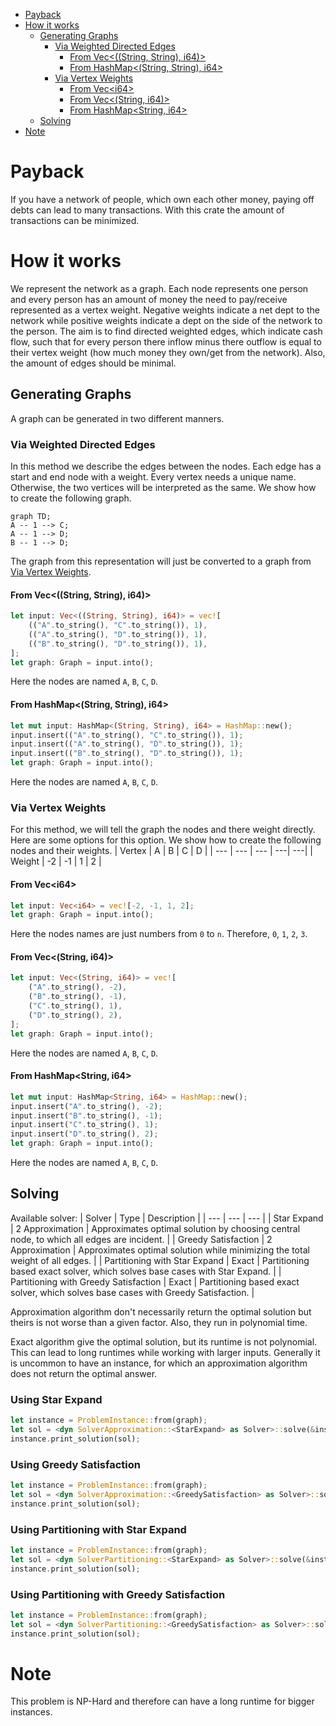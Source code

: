 <!--toc:start-->
- [Payback](#payback)
- [How it works](#how-it-works)
  - [Generating Graphs](#generating-graphs)
    - [Via Weighted Directed Edges](#via-weighted-directed-edges)
      - [From Vec<((String, String), i64)>](#from-vecstring-string-i64)
      - [From HashMap<(String, String), i64>](#from-hashmapstring-string-i64)
    - [Via Vertex Weights](#via-vertex-weights)
      - [From Vec\<i64\>](#from-veci64)
      - [From Vec<(String, i64)>](#from-vecstring-i64)
      - [From HashMap<String, i64>](#from-hashmapstring-i64)
  - [Solving](#solving)
- [Note](#note)
<!--toc:end-->

# Payback

If you have a network of people, which own each other money, paying off debts can lead to many transactions. With this crate the amount of transactions can be minimized.

# How it works
We represent the network as a graph. Each node represents one person and every person has an amount of money the need to pay/receive represented as a vertex weight. Negative weights indicate a net dept to the network while positive weights indicate a dept on the side of the network to the person.
The aim is to find directed weighted edges, which indicate cash flow, such that for every person there inflow minus there outflow is equal to their vertex weight (how much money they own/get from the network). Also, the amount of edges should be minimal.

## Generating Graphs
A graph can be generated in two different manners.

### Via Weighted Directed Edges
In this method we describe the edges between the nodes. Each edge has a start and end node with a weight. Every vertex needs a unique name. Otherwise, the two vertices will be interpreted as the same.
We show how to create the following graph.
```mermaid
graph TD;
A -- 1 --> C;
A -- 1 --> D;
B -- 1 --> D;
```
The graph from this representation will just be converted to a graph from [Via Vertex Weights](#via-vertex-weights).

#### From Vec<((String, String), i64)>
```rust
let input: Vec<((String, String), i64)> = vec![
    (("A".to_string(), "C".to_string()), 1),
    (("A".to_string(), "D".to_string()), 1),
    (("B".to_string(), "D".to_string()), 1),
];
let graph: Graph = input.into();
```
Here the nodes are named `A`, `B`, `C`, `D`.

#### From HashMap<(String, String), i64>
```rust
let mut input: HashMap<(String, String), i64> = HashMap::new();
input.insert(("A".to_string(), "C".to_string()), 1);
input.insert(("A".to_string(), "D".to_string()), 1);
input.insert(("B".to_string(), "D".to_string()), 1);
let graph: Graph = input.into();
```
Here the nodes are named `A`, `B`, `C`, `D`.

### Via Vertex Weights
For this method, we will tell the graph the nodes and there weight directly. Here are some options for this option.
We show how to create the following nodes and their weights.
| Vertex | A | B | C | D |
| --- | --- | --- | ---| ---|
| Weight | -2 | -1 | 1 | 2 |

#### From Vec\<i64\>
```rust
let input: Vec<i64> = vec![-2, -1, 1, 2];
let graph: Graph = input.into();
```
Here the nodes names are just numbers from `0` to `n`. Therefore, `0`, `1`, `2`, `3`.

#### From Vec<(String, i64)>
```rust
let input: Vec<(String, i64)> = vec![
    ("A".to_string(), -2),
    ("B".to_string(), -1),
    ("C".to_string(), 1),
    ("D".to_string(), 2),
];
let graph: Graph = input.into();
```
Here the nodes are named `A`, `B`, `C`, `D`.

#### From HashMap<String, i64>
```rust
let mut input: HashMap<String, i64> = HashMap::new();
input.insert("A".to_string(), -2);
input.insert("B".to_string(), -1);
input.insert("C".to_string(), 1);
input.insert("D".to_string(), 2);
let graph: Graph = input.into();
```
Here the nodes are named `A`, `B`, `C`, `D`.

## Solving
Available solver:
| Solver | Type | Description |
| --- | --- | --- |
| Star Expand | 2 Approximation | Approximates optimal solution by choosing central node, to which all edges are incident. |
| Greedy Satisfaction | 2 Approximation | Approximates optimal solution while minimizing the total weight of all edges. |
| Partitioning with Star Expand | Exact | Partitioning based exact solver, which solves base cases with Star Expand. |
| Partitioning with Greedy Satisfaction | Exact | Partitioning based exact solver, which solves base cases with Greedy Satisfaction. |

Approximation algorithm don't necessarily return the optimal solution but theirs is not worse than a given factor. Also, they run in polynomial time.

Exact algorithm give the optimal solution, but its runtime is not polynomial. This can lead to long runtimes while working with larger inputs. Generally it is uncommon to have an instance, for which an approximation algorithm does not return the optimal answer.

### Using Star Expand
```rust
let instance = ProblemInstance::from(graph);
let sol = <dyn SolverApproximation::<StarExpand> as Solver>::solve(&instance);
instance.print_solution(sol);
```

### Using Greedy Satisfaction 
```rust
let instance = ProblemInstance::from(graph);
let sol = <dyn SolverApproximation::<GreedySatisfaction> as Solver>::solve(&instance);
instance.print_solution(sol);
```

### Using Partitioning with Star Expand
```rust
let instance = ProblemInstance::from(graph);
let sol = <dyn SolverPartitioning::<StarExpand> as Solver>::solve(&instance);
instance.print_solution(sol);
```

### Using Partitioning with Greedy Satisfaction
```rust
let instance = ProblemInstance::from(graph);
let sol = <dyn SolverPartitioning::<GreedySatisfaction> as Solver>::solve(&instance);
instance.print_solution(sol);
```

# Note
This problem is NP-Hard and therefore can have a long runtime for bigger instances.
